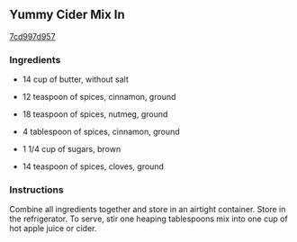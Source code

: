 ## Yummy Cider Mix In

[7cd997d957](http://www.food.com/recipe/yummy-cider-mix-in-124152)

### Ingredients

 - 14 cup of butter, without salt

 - 12 teaspoon of spices, cinnamon, ground

 - 18 teaspoon of spices, nutmeg, ground

 - 4 tablespoon of spices, cinnamon, ground

 - 1 1/4 cup of sugars, brown

 - 14 teaspoon of spices, cloves, ground

### Instructions

Combine all ingredients together and store in an airtight container. Store in the refrigerator. To serve, stir one heaping tablespoons mix into one cup of hot apple juice or cider.